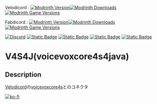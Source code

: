 Velodicord : [![Modrinth Version](https://img.shields.io/modrinth/v/FVtm4KDD?logo=modrinth&color=1bd768)![Modrinth Downloads](https://img.shields.io/modrinth/dt/FVtm4KDD?logo=modrinth&color=1bd768)![Modrinth Game Versions](https://img.shields.io/modrinth/game-versions/FVtm4KDD?logo=modrinth&color=1bd768)](https://modrinth.com/plugin/velodicord)

Fabdicord : [![Modrinth Version](https://img.shields.io/modrinth/v/JLjSjB3e?logo=modrinth&color=1bd768)![Modrinth Downloads](https://img.shields.io/modrinth/dt/JLjSjB3e?logo=modrinth&color=1bd768)![Modrinth Game Versions](https://img.shields.io/modrinth/game-versions/JLjSjB3e?logo=modrinth&color=1bd768)](https://modrinth.com/mod/fabdicord)

[![Discord](https://img.shields.io/discord/1241236305741090836?logo=discord&color=5765f2)](https://discord.gg/352Cdy8MjV)
[![Static Badge](https://img.shields.io/badge/litlink-Nekozuki0509-9594f9)](https://lit.link/nekozuki0509)
[![Static Badge](https://img.shields.io/badge/github-Velodicord-blue?logo=github)](https://github.com/Nekozuki0509/Velodicord)
[![Static Badge](https://img.shields.io/badge/github-Fabdicord-blue?logo=github)](https://github.com/Nekozuki0509/Fabdicord)
[![Static Badge](https://img.shields.io/badge/github-voicevoxcore4s-blue?logo=github)](https://github.com/windymelt/voicevoxcore4s)

# V4S4J(voicevoxcore4s4java)
## Description
[Velodicord](https://modrinth.com/project/velodicord)の[voicevoxcore4s](https://github.com/windymelt/voicevoxcore4s)とのコネクタ

[![ko-fi](https://ko-fi.com/img/githubbutton_sm.svg)](https://ko-fi.com/U7U213BUNP)
